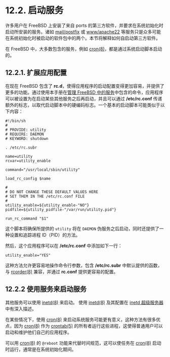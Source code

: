 # 12.2. 启动服务

许多用户在 FreeBSD 上安装了来自 ports 的第三方软件，并要求在系统初始化时启动所安装的服务。诸如 [mail/postfix](https://cgit.freebsd.org/ports/tree/mail/postfix/pkg-descr) 或 [www/apache22](https://cgit.freebsd.org/ports/tree/www/apache22/pkg-descr) 等服务只是众多可能在系统初始化时被启动的软件包中的两个。本节将解释如何自启动第三方软件。

在 FreeBSD 中，大多数包含的服务，例如 [cron(8)](https://www.freebsd.org/cgi/man.cgi?query=cron&sektion=8&format=html)，都是通过系统启动脚本启动的。

## 12.2.1. 扩展应用配置

在现在 FreeBSD 包含了 **rc.d**，使得应用程序的启动配置变得更加容易，并提供了更多的功能。通过使用本手册在[管理 FreeBSD 中的服务](https://docs.freebsd.org/en/books/handbook/book/#configtuning-rcd)中包含的命令，应用程序可以被设置为在启动某些其他服务之后再启动，并且可以通过 **/etc/rc.conf** 传递额外的标志，以取代启动脚本中的硬编码标志。一个基本的启动脚本可能类似于以下内容：

```
#!/bin/sh
#
# PROVIDE: utility
# REQUIRE: DAEMON
# KEYWORD: shutdown

. /etc/rc.subr

name=utility
rcvar=utility_enable

command="/usr/local/sbin/utility"

load_rc_config $name

#
# DO NOT CHANGE THESE DEFAULT VALUES HERE
# SET THEM IN THE /etc/rc.conf FILE
#
utility_enable=${utility_enable-"NO"}
pidfile=${utility_pidfile-"/var/run/utility.pid"}

run_rc_command "$1"
```

这个脚本将确保所提供的 `utility` 将在 `DAEMON` 伪服务之后启动，同时还提供了一种设置和追踪进程 ID（PID）的方法。

然后，这个应用程序可以在 **/etc/rc.conf** 中添加如下一行：

```
utility_enable="YES"
```

这种方法允许更容易地操作命令行参数，包含 **/etc/rc.subr** 中默认提供的函数，与 [rcorder(8)](https://www.freebsd.org/cgi/man.cgi?query=rcorder&sektion=8&format=html) 兼容，并通过 **rc.conf** 提供更容易的配置。

## 12.2.2 使用服务来启动服务

其他服务可以使用 [inetd(8)](https://www.freebsd.org/cgi/man.cgi?query=inetd&sektion=8&format=html) 来启动。 使用 [inetd(8)](https://www.freebsd.org/cgi/man.cgi?query=inetd&sektion=8&format=html) 及其配置在 [inetd 超级服务器](https://docs.freebsd.org/en/books/handbook/network-servers/index.html#network-inetd)中有深入描述。

在某些情况下，使用 [cron(8)](https://www.freebsd.org/cgi/man.cgi?query=cron&sektion=8&format=html) 来启动系统服务可能更有意义，这种方法有很多优点，因为 [cron(8)](https://www.freebsd.org/cgi/man.cgi?query=cron&sektion=8&format=html) 作为 [crontab(5)](https://www.freebsd.org/cgi/man.cgi?query=crontab&sektion=5&format=html) 的所有者运行这些进程，这使得普通用户可以启动和维护他们自己的应用程序。

可以用 [cron(8)](https://www.freebsd.org/cgi/man.cgi?query=cron&sektion=8&format=html) 的 `@reboot` 功能来代替时间规范，这可以使任务在 [cron(8)](https://www.freebsd.org/cgi/man.cgi?query=cron&sektion=8&format=html) 启动时运行，通常是在系统初始化期间。
